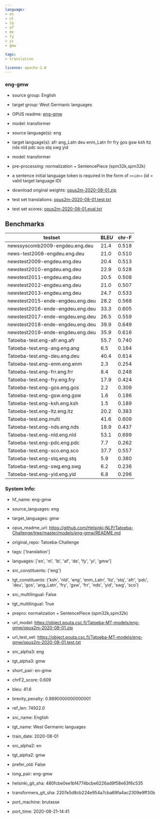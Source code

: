 ```yaml
---
language: 
- en
- nl
- lb
- af
- de
- fy
- yi
- gmw

tags:
- translation

license: apache-2.0
---
```


### eng-gmw

* source group: English 
* target group: West Germanic languages 
*  OPUS readme: [eng-gmw](https://github.com/Helsinki-NLP/Tatoeba-Challenge/tree/master/models/eng-gmw/README.md)

*  model: transformer
* source language(s): eng
* target language(s): afr ang_Latn deu enm_Latn frr fry gos gsw ksh ltz nds nld pdc sco stq swg yid
* model: transformer
* pre-processing: normalization + SentencePiece (spm32k,spm32k)
* a sentence initial language token is required in the form of `>>id<<` (id = valid target language ID)
* download original weights: [opus2m-2020-08-01.zip](https://object.pouta.csc.fi/Tatoeba-MT-models/eng-gmw/opus2m-2020-08-01.zip)
* test set translations: [opus2m-2020-08-01.test.txt](https://object.pouta.csc.fi/Tatoeba-MT-models/eng-gmw/opus2m-2020-08-01.test.txt)
* test set scores: [opus2m-2020-08-01.eval.txt](https://object.pouta.csc.fi/Tatoeba-MT-models/eng-gmw/opus2m-2020-08-01.eval.txt)

## Benchmarks

| testset               | BLEU  | chr-F |
|-----------------------|-------|-------|
| newssyscomb2009-engdeu.eng.deu 	| 21.4 	| 0.518 |
| news-test2008-engdeu.eng.deu 	| 21.0 	| 0.510 |
| newstest2009-engdeu.eng.deu 	| 20.4 	| 0.513 |
| newstest2010-engdeu.eng.deu 	| 22.9 	| 0.528 |
| newstest2011-engdeu.eng.deu 	| 20.5 	| 0.508 |
| newstest2012-engdeu.eng.deu 	| 21.0 	| 0.507 |
| newstest2013-engdeu.eng.deu 	| 24.7 	| 0.533 |
| newstest2015-ende-engdeu.eng.deu 	| 28.2 	| 0.568 |
| newstest2016-ende-engdeu.eng.deu 	| 33.3 	| 0.605 |
| newstest2017-ende-engdeu.eng.deu 	| 26.5 	| 0.559 |
| newstest2018-ende-engdeu.eng.deu 	| 39.9 	| 0.649 |
| newstest2019-ende-engdeu.eng.deu 	| 35.9 	| 0.616 |
| Tatoeba-test.eng-afr.eng.afr 	| 55.7 	| 0.740 |
| Tatoeba-test.eng-ang.eng.ang 	| 6.5 	| 0.164 |
| Tatoeba-test.eng-deu.eng.deu 	| 40.4 	| 0.614 |
| Tatoeba-test.eng-enm.eng.enm 	| 2.3 	| 0.254 |
| Tatoeba-test.eng-frr.eng.frr 	| 8.4 	| 0.248 |
| Tatoeba-test.eng-fry.eng.fry 	| 17.9 	| 0.424 |
| Tatoeba-test.eng-gos.eng.gos 	| 2.2 	| 0.309 |
| Tatoeba-test.eng-gsw.eng.gsw 	| 1.6 	| 0.186 |
| Tatoeba-test.eng-ksh.eng.ksh 	| 1.5 	| 0.189 |
| Tatoeba-test.eng-ltz.eng.ltz 	| 20.2 	| 0.383 |
| Tatoeba-test.eng.multi 	| 41.6 	| 0.609 |
| Tatoeba-test.eng-nds.eng.nds 	| 18.9 	| 0.437 |
| Tatoeba-test.eng-nld.eng.nld 	| 53.1 	| 0.699 |
| Tatoeba-test.eng-pdc.eng.pdc 	| 7.7 	| 0.262 |
| Tatoeba-test.eng-sco.eng.sco 	| 37.7 	| 0.557 |
| Tatoeba-test.eng-stq.eng.stq 	| 5.9 	| 0.380 |
| Tatoeba-test.eng-swg.eng.swg 	| 6.2 	| 0.236 |
| Tatoeba-test.eng-yid.eng.yid 	| 6.8 	| 0.296 |


### System Info: 
- hf_name: eng-gmw

- source_languages: eng

- target_languages: gmw

- opus_readme_url: https://github.com/Helsinki-NLP/Tatoeba-Challenge/tree/master/models/eng-gmw/README.md

- original_repo: Tatoeba-Challenge

- tags: ['translation']

- languages: ['en', 'nl', 'lb', 'af', 'de', 'fy', 'yi', 'gmw']

- src_constituents: {'eng'}

- tgt_constituents: {'ksh', 'nld', 'eng', 'enm_Latn', 'ltz', 'stq', 'afr', 'pdc', 'deu', 'gos', 'ang_Latn', 'fry', 'gsw', 'frr', 'nds', 'yid', 'swg', 'sco'}

- src_multilingual: False

- tgt_multilingual: True

- prepro:  normalization + SentencePiece (spm32k,spm32k)

- url_model: https://object.pouta.csc.fi/Tatoeba-MT-models/eng-gmw/opus2m-2020-08-01.zip

- url_test_set: https://object.pouta.csc.fi/Tatoeba-MT-models/eng-gmw/opus2m-2020-08-01.test.txt

- src_alpha3: eng

- tgt_alpha3: gmw

- short_pair: en-gmw

- chrF2_score: 0.609

- bleu: 41.6

- brevity_penalty: 0.9890000000000001

- ref_len: 74922.0

- src_name: English

- tgt_name: West Germanic languages

- train_date: 2020-08-01

- src_alpha2: en

- tgt_alpha2: gmw

- prefer_old: False

- long_pair: eng-gmw

- helsinki_git_sha: 480fcbe0ee1bf4774bcbe6226ad9f58e63f6c535

- transformers_git_sha: 2207e5d8cb224e954a7cba69fa4ac2309e9ff30b

- port_machine: brutasse

- port_time: 2020-08-21-14:41
